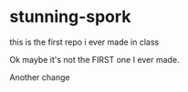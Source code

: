 # stunning-spork
this is the first repo i ever made in class

Ok maybe it's not the FIRST one I ever made.

Another change
